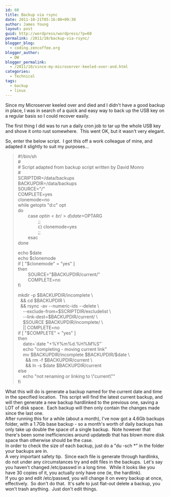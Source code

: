 ```yaml
---
id: 60
title: Backup via rsync
date: 2011-10-21T05:16:00+09:30
author: James Young
layout: post
guid: http://wordpress/wordpress/?p=60
permalink: /2011/10/backup-via-rsync/
blogger_blog:
  - coding.zencoffee.org
blogger_author:
  - DW
blogger_permalink:
  - /2011/10/since-my-microserver-keeled-over-and.html
categories:
  - Technical
tags:
  - backup
  - linux
---
```

Since my Microserver keeled over and died and I didn't have a good backup in place, I was in search of a quick and easy way to back up the USB key on a regular basis so I could recover easily.

The first thing I did was to run a daily cron job to tar up the whole USB key and shove it onto rust somewhere.  This went OK, but it wasn't very elegant.

So, enter the below script.  I got this off a work colleague of mine, and adapted it slightly to suit my purposes...

<a name="more"></a>

> <span>#!/bin/sh<br />#<br /># Script adapted from backup script written by David Monro<br />#<br />SCRIPTDIR=/data/backups<br />BACKUPDIR=/data/backups<br />SOURCE="/"<br />COMPLETE=yes<br />clonemode=no<br />while getopts "d:c" opt<br />do<br />        case $opt in<br />                d) date=$OPTARG<br />                ;;<br />                c) clonemode=yes<br />                ;;<br />        esac<br />done</p> 
> 
> <p>
>   echo $date<br />echo $clonemode<br />if [ "$clonemode" = "yes" ]<br />then<br />        SOURCE="$BACKUPDIR/current/"<br />        COMPLETE=no<br />fi
> </p>
> 
> <p>
>   mkdir -p $BACKUPDIR/incomplete \<br />  && cd $BACKUPDIR \<br />  && rsync -av --numeric-ids --delete \<br />    --exclude-from=$SCRIPTDIR/excludelist \<br />    --link-dest=$BACKUPDIR/current/ \<br />    $SOURCE $BACKUPDIR/incomplete/ \<br />    || COMPLETE=no<br />if [ "$COMPLETE" = "yes" ]<br />then<br />    date=`date "+%Y%m%d.%H%M%S"`<br />    echo "completing - moving current link"<br />    mv $BACKUPDIR/incomplete $BACKUPDIR/$date \<br />      && rm -f $BACKUPDIR/current \<br />      && ln -s $date $BACKUPDIR/current<br />else<br />    echo "not renaming or linking to \"current\""<br />fi</span>
> </p></blockquote> 
> 
> <div>
>
> </div>
> 
> <div>
>   <span><span>What</span><span> this will do is generate a backup named for the current date and time in the specified location.  This script will find the latest current backup, and will then generate a new backup hardlinked to the previous one, saving a LOT of disk space.  Each backup will then only contain the changes made since the last one.</span></span>
> </div>
> 
> <div>
>
> </div>
> 
> <div>
>   <span><span>After running this for a while (about a month), I've now got a 4.6Gb backups folder, with a 1.7Gb base backup - so a month's worth of daily backups has only take up double the space of a single backup.  Note however that there's been some inefficiencies around updatedb that has blown more disk space than otherwise should be th<span>e case.</span></span></span>
> </div>
> 
> <div>
>
> </div>
> 
> <div>
>   <span><span>In order to check the size of each backup, just do a "du -sch *" in the folder your backups are in.</span></span>
> </div>
> 
> <div>
>
> </div>
> 
> <div>
>   <span><span>A very important safety tip.  Since each file is generate through hardlinks, do not under any circumstances try and edit files in the backups.  Let's say you haven't changed /etc/passwd in a long time.  While it looks like you have 30 copies of it, you actually only have one (ie, the hardlink).</span></span>
> </div>
> 
> <div>
>   <span><span> </span></span>
> </div>
> 
> <div>
>   <span><span>If you go and edit /etc/passwd, you will change it on every backup at once, effectively.  So don't do that.  It's safe to just flat-out delete a backup, you won't trash anything.  Just don't edit things.</span></span>
> </div>